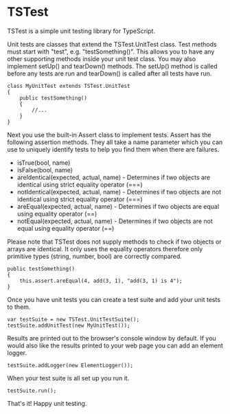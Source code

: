 TSTest
======

TSTest is a simple unit testing library for TypeScript.

Unit tests are classes that extend the TSTest.UnitTest class. Test methods must start with "test", e.g. "testSomething()". This allows you to have any other supporting methods inside your unit test class. You may also implement setUp() and tearDown() methods. The setUp() method is called before any tests are run and tearDown() is called after all tests have run.

    class MyUnitTest extends TSTest.UnitTest
    {
        public testSomething()
        {
            //...
        }
    }
            
Next you use the built-in Assert class to implement tests. Assert has the following assertion methods. They all take a name parameter which you can use to uniquely identify tests to help you find them when there are failures.

* isTrue(bool, name)
* isFalse(bool, name)
* areIdentical(expected, actual, name) - Determines if two objects are identical using strict equality operator (===)
* notIdentical(expected, actual, name) - Determines if two objects are not identical using strict equality operator (===)
* areEqual(expected, actual, name) - Determines if two objects are equal using equality operator (==)
* notEqual(expected, actual, name) - Determines if two objects are not equal using equality operator (==)

Please note that TSTest does not supply methods to check if two objects or arrays are identical. It only uses the equality operators therefore only primitive types (string, number, bool) are correctly compared.

    public testSomething()
    {
        this.assert.areEqual(4, add(3, 1), "add(3, 1) is 4");
    }
            
Once you have unit tests you can create a test suite and add your unit tests to them.

    var testSuite = new TSTest.UnitTestSuite();
    testSuite.addUnitTest(new MyUnitTest());
            
Results are printed out to the browser's console window by default. If you would also like the results printed to your web page you can add an element logger.

    testSuite.addLogger(new ElementLogger());
            
When your test suite is all set up you run it.

    testSuite.run();
            
That's it! Happy unit testing.

